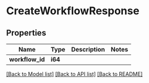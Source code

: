 # CreateWorkflowResponse

## Properties

Name | Type | Description | Notes
------------ | ------------- | ------------- | -------------
**workflow_id** | **i64** |  | 

[[Back to Model list]](../README.md#documentation-for-models) [[Back to API list]](../README.md#documentation-for-api-endpoints) [[Back to README]](../README.md)


